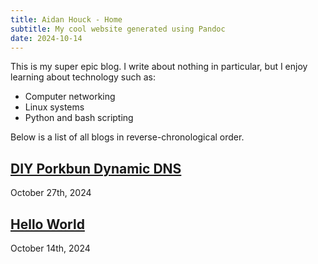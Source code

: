 ```yaml
---
title: Aidan Houck - Home
subtitle: My cool website generated using Pandoc
date: 2024-10-14
---
```


This is my super epic blog. I write about nothing in particular, but I enjoy learning about technology such as:

<ul>
	<li>Computer networking</li>
	<li>Linux systems</li>
	<li>Python and bash scripting</li>
</ul>

Below is a list of all blogs in reverse-chronological order.

<article>
	<h2>
		<a href="/blogs/2024-10-27-diy_porkbun_ddns.html">
			DIY Porkbun Dynamic DNS
		</a>
	</h2>
	<p><time datetime="2024-10-27">October 27th, 2024</time></p>
</article>
<article>
	<h2>
		<a href="/blogs/2024-10-14-hello_world.html">
			Hello World
		</a>
	</h2>
	<p><time datetime="2024-10-14">October 14th, 2024</time></p>
</article>


